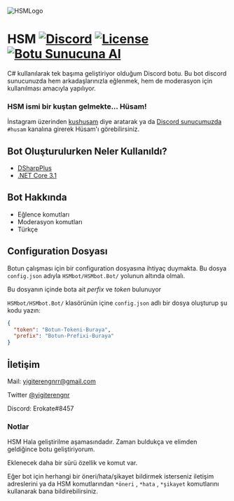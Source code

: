 
![HSMLogo](https://i.ibb.co/R2PZh06/HSM-free-file.png)

    
# HSM [![Discord](https://img.shields.io/discord/755456457352282253?color=blue&label=Discord)](https://discord.gg/FZxG8Kc2) [![License](https://img.shields.io/github/license/Erokate/HSMbot)](https://github.com/Erokate/HSMbot/blob/master/LICENSE.txt) [![Botu Sunucuna Al](https://img.shields.io/badge/dynamic/xml?color=blue&label=HSM&prefix=Sunucuna%20Al&query=%2A&url=https%3A%2F%2Fdiscord.com%2Fapi%2Foauth2%2Fauthorize%3Fclient_id%3D888509269706670140%26permissions%3D8%26scope%3Dbot)](https://discord.com/api/oauth2/authorize?client_id=888509269706670140&permissions=8&scope=bot)

C# kullanılarak tek başıma geliştiriyor olduğum Discord botu.
Bu bot discord sunucunuzda hem arkadaşlarınızla eğlenmek, hem de moderasyon için kullanılması amacıyla yapılıyor.

### HSM ismi bir kuştan gelmekte... Hüsam!
İnstagram üzerinden [kushusam](https://www.instagram.com/kushusam/) diye aratarak ya da [Discord sunucumuzda](https://discord.gg/FZxG8Kc2) `#husam` kanalına girerek Hüsam'ı görebilirsiniz.


## Bot Oluşturulurken Neler Kullanıldı?

- [DSharpPlus](https://www.nuget.org/packages/DSharpPlus)
- [.NET Core 3.1](https://dotnet.microsoft.com/en-us/download/dotnet/3.1)
  
## Bot Hakkında

- Eğlence komutları
- Moderasyon komutları
- Türkçe 

  
## Configuration Dosyası

Botun çalışması için bir configuration dosyasına ihtiyaç duymakta. Bu dosya `config.json` adıyla `HSMbot/HSMbot.Bot/` yolunun altında olmalı.

Bu dosyanın içinde bota ait *perfix* ve *token* bulunuyor

`HSMbot/HSMbot.Bot/` klasörünün içine `config.json` adlı bir dosya oluşturup şu kodu yazın: 

```json
{
  "token": "Botun-Tokeni-Buraya",
  "prefix": "Botun-Prefixi-Buraya"
}
```

  
## İletişim

Mail: yigiterengnrr@gmail.com

Twitter [@yigiterengnr](https://twitter.com/yigiterengnr)

Discord: Erokate#8457




### Notlar

HSM Hala geliştirilme aşamasındadır. Zaman buldukça ve elimden geldiğince botu geliştiriyorum.

Eklenecek daha bir sürü özellik ve komut var.

Eğer bot için herhangi bir öneri/hata/şikayet bildirmek isterseniz iletişim adreslerini ya da HSM komutlarından `*öneri` , `*hata` , `*şikayet` komutlarını kullanarak bana bildirebilirsiniz.
